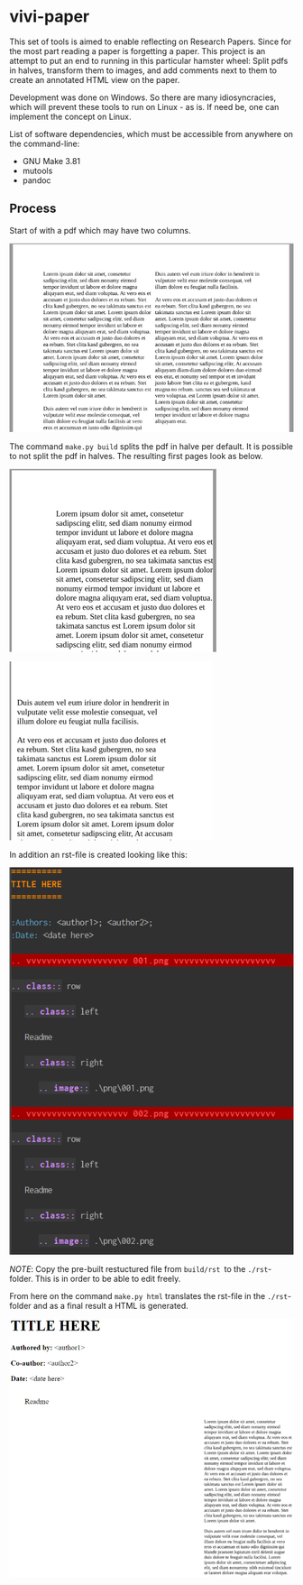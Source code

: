 # vivi-paper

This set of tools is aimed to enable reflecting on Research Papers. Since for the most part reading a paper is forgetting a paper. This project is an attempt to put an end to running in this particular hamster wheel: Split pdfs in halves, transform them to images, and add comments next to them to create an annotated HTML view on the paper.

Development was done on Windows. So there are many idiosyncracies, which will prevent these tools to run on Linux - as is. If need be, one can implement the concept on Linux.

List of software dependencies, which must be accessible from anywhere on the command-line:
- GNU Make 3.81
- mutools
- pandoc

## Process

Start of with a pdf which may have two columns.

![Source PDF](./img/source_pdf.png)

The command `make.py build` splits the pdf in halve per default. It is possible to not split the pdf in halves. The resulting first pages look as below.

![First split PDF](./img/split_pdf1.png)

![Second split PDF](./img/split_pdf2.png)

In addition an rst-file is created looking like this:

![Restructured File](./img/restruct_init.png)

*NOTE*: Copy the pre-built restuctured file from `build/rst `to the `./rst`-folder. This is in order to be able to edit freely.

From here on the command `make.py html` translates the rst-file in the `./rst`-folder and as a final result a HTML is generated.

![Final HTML](./img/final_html.png)
